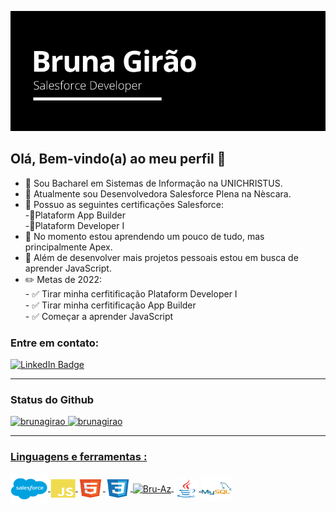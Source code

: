 <p align="center">
  <img src="bruna_info_black.png"/>
</p>

## Olá, Bem-vindo(a) ao meu perfil 👋

- 📖 Sou Bacharel em Sistemas de Informação na UNICHRISTUS.
- 💼 Atualmente sou Desenvolvedora Salesforce Plena na Nèscara.
- 📒 Possuo as seguintes certificações Salesforce: </br>
        -🔸Plataform App Builder </br>
        -🔸Plataform Developer I
- 🌱 No momento estou aprendendo um pouco de tudo, mas principalmente Apex.
- 🌳 Além de desenvolver mais projetos pessoais estou em busca de aprender JavaScript.
- ✏️ Metas de 2022: </br>
      - ✅ Tirar minha cerfitificação Plataform Developer I</br>
      - ✅ Tirar minha cerfitificação App Builder </br>
      - ✅ Começar a aprender JavaScript

### Entre em contato:

<a href="https://www.linkedin.com/in/brunagirao/">
  <img src="https://img.shields.io/badge/-@brunagirao-0077B5?style=flat-square&amp;labelColor=0077B5&amp;logo=LinkedIn&amp;link=https://www.linkedin.com/in/brunagirao/" alt="LinkedIn Badge">
</a>

---
### Status do Github
<div align="left">
 <a href="https://github.com/brunagirao">
  <img height="180em" src="https://github-readme-stats.vercel.app/api?username=brunagirao&show_icons=true&theme=dracula&include_all_commits=true&count_private=true" alt="brunagirao" />
  <img height="180em" src="https://github-readme-stats.vercel.app/api/top-langs?username=brunagirao&layout=compact&langs_count=7&theme=dracula" alt="brunagirao" />
</div>

---
### Linguagens e ferramentas :
<div style="display: inline_block">
  <img align="center" alt="Bru-Sf"   height="50" width="60" src="https://github.com/devicons/devicon/blob/master/icons/salesforce/salesforce-original.svg">
  <img align="center" alt="Bru-Js"   height="30" width="40" src="https://raw.githubusercontent.com/devicons/devicon/master/icons/javascript/javascript-plain.svg">
  <img align="center" alt="Bru-HTML" height="30" width="40" src="https://raw.githubusercontent.com/devicons/devicon/master/icons/html5/html5-original.svg">
  <img align="center" alt="Bru-CSS"  height="30" width="40" src="https://raw.githubusercontent.com/devicons/devicon/master/icons/css3/css3-original.svg">
  <img align="center" alt="Bru-Az"   height="30" width="40" src="https://www.vectorlogo.zone/logos/microsoft_azure/microsoft_azure-icon.svg" /> 
  <img align="center" alt="Bru-Jv"   height="30" width="40" src="https://raw.githubusercontent.com/devicons/devicon/master/icons/java/java-original.svg"/>
  <img align="center" alt="Bru-Ms"   height="40" width="50" src="https://raw.githubusercontent.com/devicons/devicon/master/icons/mysql/mysql-original-wordmark.svg"/>
</div>
 
<br/>
<!--<h3 align="left">Connect with me:</h3>
<div> 
  <a href="https://www.linkedin.com/in/brunagirao" target="_blank"><img src="https://img.shields.io/badge/-LinkedIn-%230077B5?style=for-the-badge&logo=linkedin&logoColor=white" target="_blank"></a> 
  <a href="https://instagram.com/_brunagirao" target="_blank"><img src="https://img.shields.io/badge/-Instagram-%23E4405F?style=for-the-badge&logo=instagram&logoColor=white" target="_blank"></a>
  <a href = "mailto:brunagirao.s@gmail.com"><img src="https://img.shields.io/badge/-Gmail-%23333?style=for-the-badge&logo=gmail&logoColor=white" target="_blank"></a>
</div>-->
  
  

